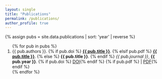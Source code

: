 ```yaml
---
layout: single
title: "Publications"
permalink: /publications/
author_profile: true
---
```


{% assign pubs = site.data.publications | sort: 'year' | reverse %}

<ol reversed>
{% for pub in pubs %}
  <li>
    {{ pub.authors }}.
    {% if pub.doi %}
      <strong><a href="{{ pub.doi }}" target="_blank">{{ pub.title }}</a></strong>.
    {% elsif pub.pdf %}
      <strong><a href="{{ pub.pdf }}" target="_blank">{{ pub.title }}</a></strong>.
    {% else %}
      <strong>{{ pub.title }}</strong>.
    {% endif %}
    <em>{{ pub.journal }}</em>, <strong>{{ pub.year }}</strong>.
    {% if pub.doi %} <a href="{{ pub.doi }}" target="_blank">DOI</a>{% endif %}
    {% if pub.pdf %} | <a href="{{ pub.pdf }}" target="_blank">PDF</a>{% endif %}
  </li>
{% endfor %}
</ol>
